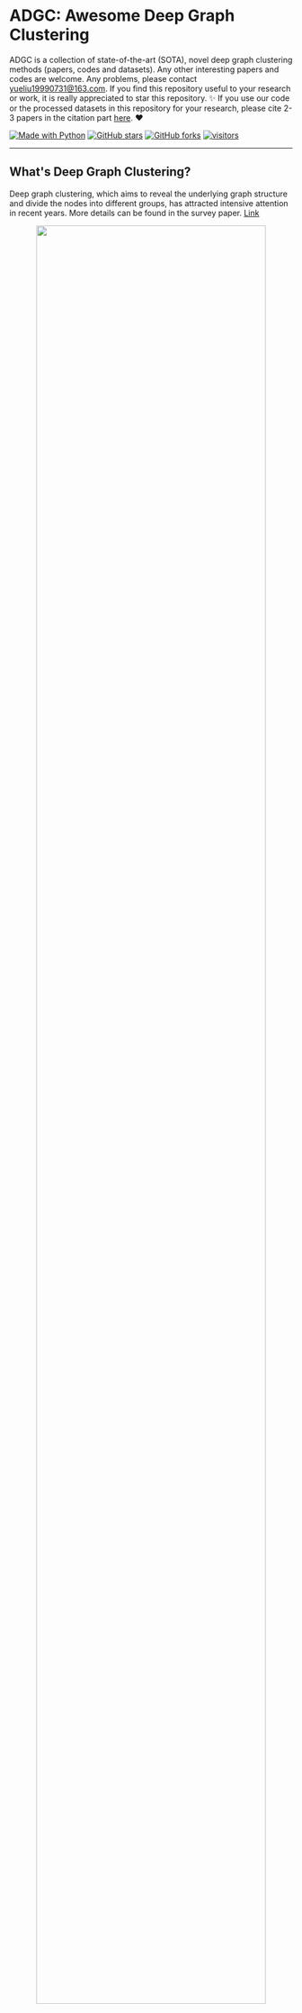 [python-img]: https://img.shields.io/github/languages/top/yueliu1999/Awesome-Deep-Graph-Clustering?color=lightgrey
[stars-img]: https://img.shields.io/github/stars/yueliu1999/Awesome-Deep-Graph-Clustering?color=yellow
[stars-url]: https://github.com/yueliu1999/Awesome-Deep-Graph-Clustering/stargazers
[fork-img]: https://img.shields.io/github/forks/yueliu1999/Awesome-Deep-Graph-Clustering?color=lightblue&label=fork
[fork-url]: https://github.com/yueliu1999/Awesome-Deep-Graph-Clustering/network/members
[visitors-img]: https://visitor-badge.glitch.me/badge?page_id=yueliu1999.Awesome-Deep-Graph-Clustering
[adgc-url]: https://github.com/yueliu1999/Awesome-Deep-Graph-Clustering

# ADGC: Awesome Deep Graph Clustering

ADGC is a collection of state-of-the-art (SOTA), novel deep graph clustering methods (papers, codes and datasets). Any other interesting papers and codes are welcome. Any problems, please contact yueliu19990731@163.com. If you find this repository useful to your research or work, it is really appreciated to star this repository. :sparkles: If you use our code or the processed datasets in this repository for your research, please cite 2-3 papers in the citation part [here](https://github.com/yueliu1999/Awesome-Deep-Graph-Clustering#citation). :heart:

[![Made with Python][python-img]][adgc-url]
[![GitHub stars][stars-img]][stars-url]
[![GitHub forks][fork-img]][fork-url]
[![visitors][visitors-img]][adgc-url]

--------------

## What's Deep Graph Clustering?

Deep graph clustering, which aims to reveal the underlying graph structure and divide the nodes into different groups, has attracted intensive attention in recent years. More details can be found in the survey paper. [Link](https://arxiv.org/abs/2211.12875)

<div  align="center">    
    <img src="./assets/logo_new.png" width=90% />
</div>



## Important Survey Papers

| Year | Title                                                        |    Venue    |                            Paper                             | Code |
| ---- | ------------------------------------------------------------ | :---------: | :----------------------------------------------------------: | :--: |
| 2023 | **An Overview of Advanced Deep Graph Node Clustering** |    TCSS   | [Link](https://ieeexplore.ieee.org/abstract/document/10049408) |  - |
| 2022 | **A Survey of Deep Graph Clustering: Taxonomy, Challenge, and Application** |    arXiv    | [Link](https://arxiv.org/abs/2211.12875) |  [Link](https://github.com/yueliu1999/Awesome-Deep-Graph-Clustering) |
| 2022 | **A Comprehensive Survey on Community Detection with Deep Learning** |    TNNLS    | [Link](https://arxiv.org/pdf/2105.12584.pdf?ref=https://githubhelp.com) |  -   |
| 2020 | **A Comprehensive Survey on Graph Neural Networks**          |    TNNLS    | [Link](https://ieeexplore.ieee.org/abstract/document/9046288) |  -   |
| 2020 | **Deep Learning for Community Detection: Progress, Challenges and Opportunities** |    IJCAI    |           [Link](https://arxiv.org/pdf/2005.08225)           |  -   |
| 2018 | **A survey of clustering with deep learning: From the perspective of network architecture** | IEEE Access | [Link](https://ieeexplore.ieee.org/stamp/stamp.jsp?arnumber=8412085) |  -   |





## Papers

### New-architecture Deep Graph Clustering

| Year | Title                                                        |  Venue  |                            Paper                             |                             Code                             |
| ---- | ------------------------------------------------------------ | :-----: | :----------------------------------------------------------: | :----------------------------------------------------------: |
| 2024 | **Kolmogorov-Arnold Network (KAN) for Graphs** |   -    | - |                              [link](https://github.com/yueliu1999/KAN4Graph)                               |


### Temporal Deep Graph Clustering

| Year | Title                                                        |  Venue  |                            Paper                             |                             Code                             |
| ---- | ------------------------------------------------------------ | :-----: | :----------------------------------------------------------: | :----------------------------------------------------------: |
| 2024 | **Deep Temporal Graph Clustering (TGC)** |   ICLR    | [Link](https://openreview.net/pdf?id=ViNe1fjGME) |                              [link](https://github.com/MGitHubL/TGC)                               |

### Deep Graph Clustering with Unknown Cluster Number


| Year | Title                                                        |  Venue  |                            Paper                             |                             Code                             |
| ---- | ------------------------------------------------------------ | :-----: | :----------------------------------------------------------: | :----------------------------------------------------------: |
| 2024 | **Masked AutoEncoder for Graph Clustering without Pre-defined Cluster Number k (GCMA)** |   arXiv    | [Link](https://arxiv.org/pdf/2401.04741.pdf) |                              -                               |
| 2023 | **Reinforcement Graph Clustering with Unknown Cluster Number (RGC)**              |  ACM MM   |          [Link](https://arxiv.org/pdf/2308.06827)             |         [Link](https://github.com/yueliu1999/RGC)        






### Reconstructive Deep Graph Clustering

| Year | Title                                                        |  Venue  |                            Paper                             |                             Code                             |
| ---- | ------------------------------------------------------------ | :-----: | :----------------------------------------------------------: | :----------------------------------------------------------: |
| 2024 | **Multi-scale graph clustering network (MGCN)**  | IS | [link](https://www.sciencedirect.com/science/article/abs/pii/S002002552400937X) | [link](https://github.com/Zj202309/MGCN) | 
| 2024 | **An End-to-End Deep Graph Clustering via Online Mutual Learning**  | TNNLS | [link](https://ieeexplore.ieee.org/abstract/document/10412657) | - |
| 2024 | **Contrastive Deep Nonnegative Matrix Factorization for Community Detection (CDNMF)**               | ICASSP |            [link](https://arxiv.org/abs/2311.02357) | [link](https://github.com/6lyc/CDNMF) |
| 2023 | **EGRC-Net: Embedding-Induced Graph Refinement Clustering Network (EGRC-Net)** |  TIP  |           [Link](https://ieeexplore.ieee.org/stamp/stamp.jsp?tp=&arnumber=10326461)           |       [Link](https://github.com/ZhihaoPENG-CityU/TIP23---EGRC-Net)       |
| 2023 | **Beyond The Evidence Lower Bound: Dual Variational Graph Auto-Encoders For Node Clustering (BELBO-VGAE)**       |  SDM  |           [Link](https://epubs.siam.org/doi/pdf/10.1137/1.9781611977653.ch12)           | [Link](https://github.com/nairouz/BELBO-VGAE) |
| 2023 | **Graph Clustering with Graph Neural Networks (DMoN)**       |  JMLR  |           [Link](https://arxiv.org/pdf/2006.16904)           | [Link](https://github.com/google-research/google-research/tree/master/graph_embedding/dmon) |
| 2023 | **Graph Clustering Network with Structure Embedding Enhanced (GC-SEE)**               | PR |            [link](https://doi.org/10.1016/j.patcog.2023.109833) | [link](https://github.com/Marigoldwu/GC-SEE) |
| 2023 | **Beyond Homophily: Reconstructing Structure for Graph-agnostic Clustering (DGCN)**          |   ICML    | [Link](https://arxiv.org/abs/2305.02931) | [Link](https://github.com/Panern/DGCN) |
| 2023 | **Toward Convex Manifolds: A Geometric Perspective for Deep Graph Clustering of Single-cell RNA-seq Data (scTCM)**          |   IJCAI    | [Link](https://www.ijcai.org/proceedings/2023/0540.pdf) | [Link](https://github.com/MMAMAR/scTConvexMan) |
| 2023 | **Exploring the Interaction between Local and Global Latent Configurations for Clustering Single-cell RNA-seq: A Unified Perspective (scTPF)**          |   AAAI    | [Link](https://ojs.aaai.org/index.php/AAAI/article/view/26107) | [Link](https://github.com/MMAMAR/scTPF) |
| 2022 | **Escaping Feature Twist: A Variational Graph Auto-Encoder for Node Clustering (FT-VGAE)** |   IJCAI    | [Link](https://www.ijcai.org/proceedings/2022/465) |          [Link](https://github.com/nairouz/FT-VGAE) |
| 2022 | **Deep Attention-guided Graph Clustering with Dual Self-supervision (DAGC)** |  TCSVT  |           [Link](https://ieeexplore.ieee.org/stamp/stamp.jsp?arnumber=9999681)           |       [Link](https://github.com/ZhihaoPENG-CityU/DAGC)       |
| 2022 | **Rethinking Graph Auto-Encoder Models for Attributed Graph Clustering (R-GAE)** |  TKDE  | [Link](https://arxiv.org/pdf/2107.08562)  |           [Link](https://github.com/nairouz/R-GAE)   |
| 2022 | **Graph embedding clustering: Graph attention auto-encoder with cluster-specificity distribution (GEC-CSD)** |   NN    | [Link](https://www.sciencedirect.com/science/article/pii/S0893608021002008) |         -           |
| 2022 | **Exploring temporal community structure via network embedding (VGRGMM)** |  TCYB   | [Link](https://ieeexplore.ieee.org/abstract/document/9768181) |                              -                               |
| 2022 | **Cluster-Aware Heterogeneous Information Network Embedding (VaCA-HINE)** |  WSDM   |  [Link](https://dl.acm.org/doi/abs/10.1145/3488560.3498385)  |                              -                               |
| 2022 | **Efficient Graph Convolution for Joint Node Representation Learning and Clustering (GCC)** |  WSDM   |  [Link](https://dl.acm.org/doi/pdf/10.1145/3488560.3498533)  | [Link](https://github.com/chakib401/graph_convolutional_clustering) |
| 2022 | **ZINB-based Graph Embedding Autoencoder for Single-cell RNA-seq Interpretations (scTAG)** |  AAAI   | [Link](https://www.aaai.org/AAAI22Papers/AAAI-5060.YuZ.pdf)  |          [Link](https://github.com/Philyzh8/scTAG)           |
| 2022 | **Graph community infomax(GCI)**                             |  TKDD   |        [Link](https://dl.acm.org/doi/10.1145/3480244)        |                              -                               |
| 2022 | **Deep graph clustering with multi-level subspace fusion (DGCSF)** |   PR    | [Link](https://www.sciencedirect.com/science/article/pii/S003132032200557X) |                              -                               |
| 2022 | **Graph Clustering via Variational Graph Embedding (GC-VAE)** |   PR    | [Link](https://www.sciencedirect.com/science/article/abs/pii/S0031320321005148) |                              -                               |
| 2022 | **Deep neighbor-aware embedding for node clustering in attributed graphs (DNENC)** |   PR    | [Link](https://www.sciencedirect.com/science/article/abs/pii/S0031320321004118) |                              -                               |
| 2022 | **Collaborative Decision-Reinforced Self-Supervision for Attributed Graph Clustering (CDRS)** |  TNNLS  | [Link](https://ieeexplore.ieee.org/abstract/document/9777842) |       [Link](https://github.com/Jillian555/TNNLS_CDRS)       |
| 2022 | **Embedding Graph Auto-Encoder for Graph Clustering (EGAE)** |  TNNLS  |     [Link](https://ieeexplore.ieee.org/document/9741755)     |          [Link](https://github.com/hyzhang98/EGAE)   |
| 2021 | **Self-Supervised Graph Convolutional Network for Multi-View Clustering (SGCMC)** |   TMM   | [Link](https://ieeexplore.ieee.org/abstract/document/9472979/) |          [Link](https://github.com/xdweixia/SGCMC)  |
| 2021 | **Adaptive Hypergraph Auto-Encoder for Relational Data Clustering (AHGAE)** |  TKDE   | [Link](https://ieeexplore.ieee.org/iel7/69/4358933/09525190.pdf%3Fcasa_token%3DmbL8SLkmu8AAAAAA:mNPoE2n3BwaMZsYdRotHwa8Qs3uyzY53ZPVd0ixXutwqovM4vA7OSmsYWN3qXOAGW3CgH-LugHo&hl=en&sa=T&oi=ucasa&ct=ucasa&ei=_dvpYcTXCcCVy9YPgta4-AM&scisig=AAGBfm2V50SkaPV0K8x2F_mYsC15x028wA) |                              -        |                     
| 2021 | **Attention-driven Graph Clustering Network (AGCN)**         | ACM MM  | [Link](https://dl.acm.org/doi/pdf/10.1145/3474085.3475276?casa_token=P8cfxVYUtDYAAAAA:J3wHvLHJKu18558Us6rUHjgxXztBqOYMeNNuqFesIflTJiOefWkz8k2xnNzxJYfDYUyUP8BkUrazKA) |   [Link](https://github.com/ZhihaoPENG-CityU/MM21---AGCN)    |
| 2021 | **Deep Fusion Clustering Network (DFCN)**                    |  AAAI   | [Link](https://ojs.aaai.org/index.php/AAAI/article/view/17198/17005) |             [Link](https://github.com/WxTu/DFCN)             |
| 2020 | **Collaborative Graph Convolutional Networks: Unsupervised Learning Meets Semi-Supervised Learning (CGCN)** |  AAAI   | [Link](https://ojs.aaai.org/index.php/AAAI/article/download/5843/5699) | [Link](https://github.com/nairouz/R-GAE/tree/master/GMM-VGAE) |
| 2020 | **Deep multi-graph clustering via attentive cross-graph association (DMGC)** |  WSDM   |  [Link](https://dl.acm.org/doi/abs/10.1145/3336191.3371806)  |          [Link](https://github.com/flyingdoog/DMGC)          |
| 2020 | **Going Deep: Graph Convolutional Ladder-Shape Networks (GCLN)** |  AAAI   | [Link](https://ojs.aaai.org/index.php/AAAI/article/view/5673/5529) |                              -                               |
| 2020 | **Multi-view attribute graph convolution networks for clustering (MAGCN)** |  IJCAI  |   [Link](https://www.ijcai.org/Proceedings/2020/0411.pdf)    |           [Link](https://github.com/IMKBLE/MAGCN)            |
| 2020 | **One2Multi Graph Autoencoder for Multi-view Graph Clustering (O2MAC)** |   WWW   |            [Link](http://shichuan.org/doc/83.pdf)            |     [Link](https://github.com/googlebaba/WWW2020-O2MAC)      |
| 2020 | **Structural Deep Clustering Network (SDCN/SDCN_Q)**         |   WWW   |           [Link](https://arxiv.org/pdf/2002.01633)           |           [Link](https://github.com/bdy9527/SDCN)            |
| 2020 | **Dirichlet Graph Variational Autoencoder (DGVAE)**          | NeurIPS | [Link](https://proceedings.neurips.cc/paper/2020/file/38a77aa456fc813af07bb428f2363c8d-Paper.pdf) |          [Link](https://github.com/xiyou3368/DGVAE)          |
| 2019 | **RWR-GAE: Random Walk Regularization for Graph Auto Encoders (RWR-GAE)** |  arXiv  |           [Link](https://arxiv.org/pdf/1908.04003)           |      [Link](https://github.com/MysteryVaibhav/RWR-GAE)       |
| 2019 | **Symmetric Graph Convolutional Autoencoder for Unsupervised Graph Representation Learning (GALA)** |  ICCV   | [Link](https://openaccess.thecvf.com/content_ICCV_2019/papers/Park_Symmetric_Graph_Convolutional_Autoencoder_for_Unsupervised_Graph_Representation_Learning_ICCV_2019_paper.pdf) |       [Link](https://github.com/sseung0703/GALA_TF2.0)       |
| 2019 | **Attributed Graph Clustering: A Deep Attentional Embedding Approach (DAEGC)** |  IJCAI  |   [Link](https://www.ijcai.org/proceedings/2019/0509.pdf)    |         [Link](https://github.com/Tiger101010/DAEGC)         |
| 2019 | **Network-Specific Variational Auto-Encoder for Embedding in Attribute Networks (NetVAE)** |  IJCAI  |      [Link](https://www.ijcai.org/proceedings/2019/370)      |                              -                               |
| 2017 | **Graph Clustering with Dynamic Embedding (GRACE)**          |  arXiv  |           [Link](https://arxiv.org/pdf/1712.08249)           |  [Link](https://github.com/yangji9181/GRACE?utm_source=catalyzex.com)         |                            
| 2017 | **MGAE: Marginalized Graph Autoencoder for Graph Clustering (MGAE)** |  CIKM   | [Link](https://www.researchgate.net/profile/Shirui-Pan-3/publication/320882195_MGAE_Marginalized_Graph_Autoencoder_for_Graph_Clustering/links/5b76157b45851546c90a3d74/MGAE-Marginalized-Graph-Autoencoder-for-Graph-Clustering.pdf) |          [Link](https://github.com/GRAND-Lab/MGAE)           |
| 2017 | **Learning Community Embedding with Community Detection and Node Embedding on Graphs (ComE)** |  CIKM   | [Link](https://dl.acm.org/doi/pdf/10.1145/3132847.3132925?casa_token=R5eF-os9QxQAAAAA:GFW1TYwX8Yfs7ytT7tiVsAbNDJZhy0ZAVxzx3vYNBlKuwUKthV6OUuF0SdaKSX1DUMXVtr61SlJg0Q) |             [Link](https://github.com/vwz/ComE)              |
| 2016 | **Deep Neural Networks for Learning Graph Representations (DNGR)** |  AAAI   | [Link](https://ojs.aaai.org/index.php/AAAI/article/download/10179/10038) |          [Link](https://github.com/ShelsonCao/DNGR)          |
| 2015 | **Heterogeneous Network Embedding via Deep Architectures (HNE)** | SIGKDD  | [Link](https://dl.acm.org/doi/pdf/10.1145/2783258.2783296?casa_token=HCfko1SoHs0AAAAA:e5B7ZeoGp2DcuT5kj8KwnghRnMyQhoGhWhDEQoSCI6CkuhtIGshlvZzjLQT2c0LHO8R2jo_4KkVOuQ) |                              -                               |
| 2014 | **Learning Deep Representations for Graph Clustering (GraphEncoder)** |  AAAI   | [Link](https://ojs.aaai.org/index.php/AAAI/article/view/8916/8775) | [Link](https://github.com/quinngroup/deep-representations-clustering) |







### Adversarial Deep Graph Clustering

| Year | Title                                                        | Venue  |                           Paper                            |                      Code                      |
| ---- | ------------------------------------------------------------ | :----: | :--------------------------------------------------------: | :--------------------------------------------: |
| 2023 | **Wasserstein Adversarially Regularized Graph Autoencoder (WARGA)**  | Neurocomputing  |          [Link](https://arxiv.org/pdf/2111.04981)          | [Link](https://github.com/LeonResearch/WARGA)  |
| 2022 | **Unsupervised network embedding beyond homophily (SELENE)** | TMLR  |          [Link](https://orbilu.uni.lu/bitstream/10993/53475/1/TMLR22b.pdf)          |   [Link](https://github.com/zhiqiangzhongddu/SELENE)    |
| 2020 | **JANE: Jointly adversarial network embedding (JANE)**              | IJCAI  |  [Link](https://www.ijcai.org/Proceedings/2020/0192.pdf)   |                       -                        |
| 2019 | **Adversarial Graph Embedding for Ensemble Clustering (AGAE)** | IJCAI  |     [Link](https://par.nsf.gov/servlets/purl/10113653)     |                       -                        |
| 2019 | **CommunityGAN: Community Detection with Generative Adversarial Nets (CommunityGAN)** |  WWW   | [Link](https://dl.acm.org/doi/abs/10.1145/3308558.3313564) | [Link](https://github.com/SamJia/CommunityGAN) |
| 2019 | **ProGAN: Network embedding via proximity generative adversarial network (ProGAN)** | SIGKDD | [Link](https://dl.acm.org/doi/pdf/10.1145/3292500.3330866) |                       -                        |
| 2019 | **Learning Graph Embedding with Adversarial Training Methods (ARGA/ARVGA)** |  TCYB  |          [Link](https://arxiv.org/pdf/1901.01250)          |   [Link](https://github.com/GRAND-Lab/ARGA)    |
| 2019 | **Adversarially Regularized Graph Autoencoder for Graph Embedding (ARGA/ARVGA)** | IJCAI  |          [Link](https://arxiv.org/pdf/1802.04407)          |   [Link](https://github.com/GRAND-Lab/ARGA)    |




### Contrastive Deep Graph Clustering

| Year | Title                                                        |  Venue  |                            Paper                             |                             Code                             |
| ---- | ------------------------------------------------------------ | :-----: | :----------------------------------------------------------: | :----------------------------------------------------------: |
| 2024 | **GLAC-GCN: Global and Local Topology-Aware Contrastive Graph Clustering Network (GLAC-GCN)**               | TAI |            [link]([https://ieeexplore.ieee.org/abstract/document/10557452)) | [link](https://github.com/xuyuankun631/GLAC-GCN) |
| 2024 | **Contrastive Multiview Attribute Graph Clustering With Adaptive Encoders**               | TNNLS |            [link]([https://arxiv.org/abs/2311.02357](https://ieeexplore.ieee.org/abstract/document/10509800)) | - |
| 2024 | **Contrastive Deep Nonnegative Matrix Factorization for Community Detection (CDNMF)**               | ICASSP |            [link](https://arxiv.org/abs/2311.02357) | [link](https://github.com/6lyc/CDNMF) |
| 2023 | **A Contrastive Variational Graph Auto-Encoder for Node Clustering (CVGAE)**  | PR |          [Link](https://www.sciencedirect.com/science/article/abs/pii/S0031320323009068)          | [Link](https://github.com/nairouz/CVGAE_PR) |  
| 2023 | **Dual Contrastive Learning Network for Graph Clustering**  | TNNLS |          [Link](https://ieeexplore.ieee.org/abstract/document/10097557)          | [Link](https://github.com/XinPeng97/TNNLS_DCLN) |  
| 2023 | **Contrastive Learning with Cluster-Preserving Augmentation for Attributed Graph Clustering**  | ECML-PKDD |          [Link](https://link.springer.com/chapter/10.1007/978-3-031-43412-9_38)          | - |  
| 2023 | **Graph Contrastive Representation Learning with Input-Aware and Cluster-Aware Regularization**  | ECML-PKDD |          [Link](https://link.springer.com/chapter/10.1007/978-3-031-43415-0_39)          | - |
| 2023 | **Reinforcement Graph Clustering with Unknown Cluster Number (RGC)**              |  ACM MM   |          [Link](https://arxiv.org/pdf/2308.06827)             |         [Link](https://github.com/yueliu1999/RGC)        
| 2023 | **Self-Contrastive Graph Diffusion Network**              |  ACM MM   |          [Link](https://arxiv.org/pdf/2307.14613.pdf)             |         [Link](https://github.com/kunzhan/SCDGN)        
| 2023 | **CONVERT: Contrastive Graph Clustering with Reliable Augmentation (CONVERT)**              |  ACM MM   |          [Link](https://arxiv.org/pdf/2308.08963.pdf)             |         [Link](https://github.com/xihongyang1999/CONVERT)                       |
| 2023 | **Attribute Graph Clustering via Learnable Augmentation (AGCLA)**              |  arXiv   |          [Link](https://arxiv.org/pdf/2212.03559.pdf)             |         -                       |
| 2023 | **CARL-G: Clustering-Accelerated Representation Learning on Graphs (CARL-G)**              |  SIGKDD   |          [Link](https://arxiv.org/pdf/2306.06936.pdf)             |         -                       |
| 2023 | **Dink-Net: Neural Clustering on Large Graphs (Dink-Net)**              |  ICML   |          [Link](https://arxiv.org/pdf/2305.18405.pdf)             |         [Link](https://github.com/yueliu1999/Dink-Net)                       |
| 2023 | **CONGREGATE: Contrastive Graph Clustering in Curvature Spaces (CONGREGATE)**|  IJCAI   |    [Link](https://arxiv.org/pdf/2305.03555.pdf)    |   [Link](https://github.com/CurvCluster/Congregate)                 |
| 2023 | **Multi-level Graph Contrastive Prototypical Clustering**|  IJCAI   |    [Link](https://www.ijcai.org/proceedings/2023/0513.pdf)    |  - |  
| 2023 | **Simple Contrastive Graph Clustering (SCGC)**               |  TNNLS  |           [Link](https://arxiv.org/abs/2205.07865)           |                              [Link](https://github.com/yueliu1999/SCGC)                               |
| 2023 | **Hard Sample Aware Network for Contrastive Deep Graph Clustering (HSAN)** |  AAAI   |           [Link](https://arxiv.org/abs/2212.08665)           |          [Link](https://github.com/yueliu1999/HSAN)          |
| 2023 | **Cluster-guided Contrastive Graph Clustering Network (CCGC)** |  AAAI   |           [Link](https://arxiv.org/abs/2301.01098)           |        [Link](https://github.com/xihongyang1999/CCGC)        |
| 2022 | **NCAGC: A Neighborhood Contrast Framework for Attributed Graph Clustering (NCAGC)** |  arXiv  |           [Link](https://arxiv.org/abs/2206.07897)           | [Link](https://github.com/wangtong627/Dual-Contrastive-Attributed-Graph-Clustering-Network) |
| 2022 | **SCGC : Self-Supervised Contrastive Graph Clustering (SCGC)** |  arXiv  |           [Link](https://arxiv.org/pdf/2204.12656)           |           [Link](https://github.com/gayanku/SCGC)            |
| 2022 | **Improved Dual Correlation Reduction Network (IDCRN)**      |  arXiv  |           [Link](https://arxiv.org/abs/2202.12533)           |                              -                               |
| 2022 | **Towards Self-supervised Learning on Graphs with Heterophily (HGRL)**   | CIKM |      [Link](https://scholar.archive.org/work/chm4lsfonvbfree7n36vqlcl4a/access/wayback/https://dl.acm.org/doi/pdf/10.1145/3511808.3557478)      |           [Link](https://github.com/yifanQi98/HGRL)            |
| 2022 | **S3GC: Scalable Self-Supervised Graph Clustering (S3GC)**   | NeurIPS |      [Link](https://openreview.net/forum?id=ldl2V3vLZ5)      |           [Link](https://github.com/devvrit/S3GC)            |
| 2022 | **Self-consistent Contrastive Attributed Graph Clustering with Pseudo-label Prompt (SCAGC)** |   TMM   |           [Link](https://arxiv.org/abs/2110.08264)           |          [Link](https://github.com/xdweixia/SCAGC)           |
| 2022 | **CGC: Contrastive Graph Clustering for Community Detection and Tracking (CGC)** |   WWW   |           [Link](https://arxiv.org/abs/2204.08504)           |                              -                               |
| 2022 | **Towards Unsupervised Deep Graph Structure Learning (SUBLIME)** |   WWW   |         [Link](https://arxiv.org/pdf/2201.06367.pdf)         |         [Link](https://github.com/GRAND-Lab/SUBLIME)         |
| 2022 | **Attributed Graph Clustering with Dual Redundancy Reduction (AGC-DRR)** |  IJCAI  |   [Link](https://www.ijcai.org/proceedings/2022/0418.pdf)    | [Link](https://github.com/gongleii/AGC-DRR)                                                         |
| 2022 | **Deep Graph Clustering via Dual Correlation Reduction (DCRN)** |  AAAI   | [Link](https://www.aaai.org/AAAI22Papers/AAAI-5928.LiuY.pdf) |          [Link](https://github.com/yueliu1999/DCRN)          |
| 2022 | **RepBin: Constraint-Based Graph Representation Learning for Metagenomic Binning (RepBin)** |  AAAI   | [Link](https://arxiv.org/pdf/2112.11696.pdf) |        [Link](https://github.com/xuehansheng/RepBin)         |
| 2022 | **Augmentation-Free Self-Supervised Learning on Graphs (AFGRL)** |  AAAI   |           [Link](https://arxiv.org/pdf/2112.02472)           |          [Link](https://github.com/Namkyeong/AFGRL)          |
| 2022 | **SAIL: Self-Augmented Graph Contrastive Learning (SAIL)**   |  AAAI   |           [Link](https://arxiv.org/abs/2009.00934)           |                              -                               |
| 2021 | **Graph Debiased Contrastive Learning with Joint Representation Clustering (GDCL)** |  IJCAI  |   [Link](https://www.ijcai.org/proceedings/2021/0473.pdf)    |           [Link](https://github.com/hzhao98/GDCL)            |
| 2021 | **Multi-view Contrastive Graph Clustering (MCGC)**           | NeurIPS | [Link](https://papers.nips.cc/paper/2021/file/10c66082c124f8afe3df4886f5e516e0-Paper.pdf) |            [Link](https://github.com/panern/mcgc)            |
| 2021 | **Self-supervised Heterogeneous Graph Neural Network with Co-contrastive Learning (HeCo)** | SIGKDD  |    [Link](https://dl.acm.org/doi/10.1145/3447548.3467415)    |         [Link](https://github.com/liun-online/HeCo)          |
| 2020 | **Adaptive Graph Encoder for Attributed Graph Embedding (AGE)** | SIGKDD  |           [Link](https://arxiv.org/pdf/2007.01594)           |            [Link](https://github.com/thunlp/AGE)             |
| 2020 | **CommDGI: Community Detection Oriented Deep Graph Infomax (CommDGI)** |  CIKM   |  [Link](https://dl.acm.org/doi/abs/10.1145/3340531.3412042)  |          [Link](https://github.com/FDUDSDE/CommDGI)          |
| 2020 | **Contrastive Multi-View Representation Learning on Graphs (MVGRL)** |  ICML   | [Link](http://proceedings.mlr.press/v119/hassani20a/hassani20a.pdf) |        [Link](https://github.com/kavehhassani/mvgrl)         |


### Application

| Year | Title                                                        |    Venue    |                            Paper                             | Code |
| ---- | ------------------------------------------------------------ | :---------: | :----------------------------------------------------------: | :--: |
| 2024 | **End-to-end Learnable Clustering for Intent Learning in Recommendation**  | arXiv |          [Link](https://arxiv.org/pdf/2401.05975.pdf)          | [Link](https://github.com/yueliu1999/ELCRec) | 
| 2023 | **GuardFL: Safeguarding Federated Learning Against Backdoor Attacks through Attributed Client Graph Clustering** | arXiv |          [Link](https://arxiv.org/pdf/2306.04984.pdf)          |          -          |


### Others


| Year | Title                                                        | Venue  |                           Paper                            |                      Code                      |
| ---- | ------------------------------------------------------------ | :----: | :--------------------------------------------------------: | :--------------------------------------------: |
| 2023 | **Robust Graph Clustering via Meta Learning for Noisy Graphs (MetaGC)**  | CIKM  |          [Link](https://arxiv.org/abs/2311.00322)          | [Link](https://github.com/HyeonsooJo/MetaGC)  |



## Other Related Papers

### Deep Clustering

| Year | Title                                                        | **Venue** |                            Paper                             |                             Code                             |
| :--: | :----------------------------------------------------------- | :-------: | :----------------------------------------------------------: | :----------------------------------------------------------: |
| 2024 | **Every Node is Different: Dynamically Fusing Self-Supervised Tasks for Attributed Graph Clustering** | AAAI | [Link](https://arxiv.org/pdf/2401.06595v1) | [Link](https://github.com/q086/DyFSS) | 
| 2024 | **DGCLUSTER: A Neural Framework for Attributed Graph Clustering via Modularity Maximization (DGCluster)** | AAAI | [Link](https://ojs.aaai.org/index.php/AAAI/article/view/28983) | - |
| 2023 | **Mutual Boost Network for attributed graph clustering (MBN)**|  KBS  | [Link](https://www.sciencedirect.com/science/article/pii/S0957417423009818) | - |
| 2023 | **Redundancy-Free Self-Supervised Relational Learning for Graph Clustering**|  TNNLS  | [Link](https://arxiv.org/pdf/2309.04694.pdf) | [Link](https://github.com/yisiyu95/R2FGC) |
| 2023 | **Spectral Clustering of Attributed Multi-relational Graphs**|  SIGKDD  | [Link](https://dl.acm.org/doi/pdf/10.1145/3447548.3467381) | - |
| 2023 | **Local Graph Clustering with Noisy Labels**|  Arxiv  | [Link](https://arxiv.org/pdf/2310.08031.pdf) | - |
| 2023 | **A Re-evaluation of Deep Learning Methods for Attributed Graph Clustering**|  CIKM  | [Link](https://dl.acm.org/doi/pdf/10.1145/3583780.3614768) | [Link](https://github.com/2100271064/A-Re-evaluation-of-Deep-Learning-Methods-for-Attributed-Graph-Clustering) |
| 2023 | **Robust Graph Clustering via Meta Weighting for Noisy Graphs**|  CIKM  | [Link](https://arxiv.org/pdf/2311.00322.pdf) | [Link](https://github.com/HyeonsooJo/MetaGC) |
| 2023 | **Homophily-enhanced Structure Learning for Graph Clustering**|  CIKM  | [Link](https://arxiv.org/pdf/2308.05309.pdf) | [Link](https://github.com/galogm/HoLe) |
| 2023 | **A Re-evaluation of Deep Learning Methodsfor Attributed Graph Clustering**  |   CIKM    | [Link](https://dl.acm.org/doi/pdf/10.1145/3583780.3614768) | [Link](https://github.com/2100271064/A-Re-evaluation-of-Deep-Learning-Methods-for-Attributed-Graph-Clustering) |
| 2023 | **Beyond The Evidence Lower Bound: Dual Variational Graph Auto-Encoders For Node Clustering**  |   SDM    | [Link](https://epubs.siam.org/doi/epdf/10.1137/1.9781611977653.ch12) | [Link](https://github.com/nairouz/BELBO-VGAE) |
| 2023 | **GC-Flow: A Graph-Based Flow Network for Effective Clustering**          |   ICLM    | [Link](https://arxiv.org/pdf/2305.17284.pdf) | [Link](https://github.com/xztcwang/GCFlow) |
| 2023 | **Scalable Attributed-Graph Subspace Clustering (SAGSC)**          |   AAAI    | [Link](https://chakib401.github.io/files/SAGSC.pdf) | [Link](https://github.com/chakib401/sagsc) |
| 2022 | **Adaptive Attribute and Structure Subspace Clustering Network (AASSC-Net)**          |   TIP    | [Link](https://ieeexplore.ieee.org/iel7/83/9626658/09769915.pdf) | [Link](https://github.com/ZhihaoPENG-CityU/TIP22---AASSC-Net) |
| 2022 | **Twin Contrastive Learning for Online Clustering**          |   IJCV    | [Link](http://pengxi.me/wp-content/uploads/2022/07/Twin-Contrastive-Learning-for-Online-Clustering.pdf) | [Link](https://github.com/Yunfan-Li/Twin-Contrastive-Learning) |
| 2022 | **Non-Graph Data Clustering via O(n) Bipartite Graph Convolution**          |   TPAMI    | [Link](https://ieeexplore.ieee.org/abstract/document/9996549) | [Link](https://github.com/hyzhang98/AnchorGAE-torch) |
| 2022 | **Ada-nets: Face clustering via adaptive neighbor discovery in the structure space** |   ICLR    |           [Link](https://arxiv.org/pdf/2202.03800)           |         [Link](https://github.com/damo-cv/Ada-NETS)          |
| 2021 | **Adaptive Graph Auto-Encoder for General Data Clustering**  |   TPAMI   | [Link](https://ieeexplore.ieee.org/stamp/stamp.jsp?tp=&arnumber=9606581) |         [Link](https://github.com/hyzhang98/AdaGAE)          |
| 2021 | **Contrastive Clustering**                                   |   AAAI    |         [Link](https://arxiv.org/pdf/2009.09687.pdf)         | [Link](https://github.com/Yunfan-Li/Contrastive-Clustering)  |
| 2017 | **Towards k-means-friendly spaces: Simultaneous deep learning and clustering (DCN)** |   ICML    | [Link](http://proceedings.mlr.press/v70/yang17b/yang17b.pdf) |           [Link](https://github.com/boyangumn/DCN)           |
| 2017 | **Improved Deep Embedded Clustering with Local Structure Preservation (IDEC)** |   IJCAI   | [Link](https://www.researchgate.net/profile/Xifeng-Guo/publication/317095655_Improved_Deep_Embedded_Clustering_with_Local_Structure_Preservation/links/59263224458515e3d4537edc/Improved-Deep-Embedded-Clustering-with-Local-Structure-Preservation.pdf) |          [Link](https://github.com/XifengGuo/IDEC)           |
| 2016 | **Unsupervised Deep Embedding for Clustering Analysis (DEC)** |   ICML    |     [Link](http://proceedings.mlr.press/v48/xieb16.pdf)      |           [Link](https://github.com/piiswrong/dec)           |



### Deep Hierarchical Clustering

| Year | Title                                                        | **Venue** |                            Paper                             |                             Code                             |
| :--: | :----------------------------------------------------------- | :-------: | :----------------------------------------------------------: | :----------------------------------------------------------: |
| 2023 | **Contrastive Hierarchical Clustering (CHC)**|  ECML PKDD  | [Link](https://arxiv.org/abs/2303.03389) | [Link](https://github.com/MichalZnalezniak/Contrastive-Hierarchical-Clustering) |



### Other Related Methods

| Year | Title                                                        | **Venue** |                            Paper                             |                             Code                             |
| :--: | :----------------------------------------------------------- | :-------: | :----------------------------------------------------------: | :----------------------------------------------------------: |
| 2023 | **GPUSCAN++: Efficient Structural Graph Clustering on GPUs** | arXiv | [Link](https://arxiv.org/pdf/2311.12281.pdf) | - |
| 2022 | **Deep linear graph attention model for attributed graph clustering** | Knowl Based Syst | [Link](https://doi.org/10.1016/j.knosys.2022.108665) | - |
| 2022 | **Scalable Deep Graph Clustering with Random-walk based Self-supervised Learning** | WWW | [Link](https://arxiv.org/pdf/2112.15530) | - |
| 2022 | **X-GOAL: Multiplex Heterogeneous Graph Prototypical Contrastive Learning (X-GOAL)** | arXiv | [Link](https://arxiv.org/pdf/2109.03560) | - |
| 2022 | **Deep Graph Clustering with Multi-Level Subspace Fusion** |   PR    |      [Link](https://doi.org/10.1016/j.patcog.2022.109077)      |-|
| 2022 | **GRACE: A General Graph Convolution Framework for Attributed Graph Clustering** |   TKDD    |      [Link](https://dl.acm.org/doi/pdf/10.1145/3544977)      |                               [Link](https://github.com/BarakeelFanseu/GRACE)                               |                               |
| 2022 | **Fine-grained Attributed Graph Clustering**                 |    SDM    | [Link](https://epubs.siam.org/doi/epdf/10.1137/1.9781611977172.42) |            [Link](https://github.com/sckangz/FGC)            |
| 2022 | **Multi-view graph embedding clustering network: Joint self-supervision and block diagonal representation** |    NN     | [Link](https://www.sciencedirect.com/science/article/pii/S089360802100397X?via%3Dihub) |       [Link](https://github.com/xdweixia/NN-2022-MVGC)       |
| 2022 | **SAGES: Scalable Attributed Graph Embedding with Sampling for Unsupervised Learning** |   TKDE    | [Link](https://ieeexplore.ieee.org/abstract/document/9705119) |                              -                               |
| 2022 | **Automated Self-Supervised Learning For Graphs**            |   ICLR    |     [Link](https://openreview.net/forum?id=rFbR4Fv-D6-)      |       [Link](https://github.com/ChandlerBang/AutoSSL)        |
| 2022 | **Stationary diffusion state neural estimation for multi-view clustering** |   AAAI    |           [Link](https://arxiv.org/abs/2112.01334)           |           [Link](https://github.com/kunzhan/SDSNE)           |
| 2021 | **Simple Spectral Graph Convolution**                        |   ICLR    |      [Link](https://openreview.net/pdf?id=CYO5T-YjWZV)       |         [Link](https://github.com/allenhaozhu/SSGC)          |
| 2021 | **Spectral embedding network for attributed graph clustering (SENet)** |    NN     | [Link](https://www.sciencedirect.com/science/article/abs/pii/S0893608021002227) |                              -                               |
| 2021 | **Smoothness Sensor: Adaptive Smoothness Transition Graph Convolutions for Attributed Graph Clustering** |   TCYB    | [Link](https://ieeexplore.ieee.org/stamp/stamp.jsp?tp=&arnumber=9514513) |           [Link](https://github.com/aI-area/NASGC)           |
| 2021 | **Multi-view Attributed Graph Clustering**                   |   TKDE    | [Link](https://www.researchgate.net/profile/Zhao-Kang-6/publication/353747180_Multi-view_Attributed_Graph_Clustering/links/612059cd0c2bfa282a5cd55e/Multi-view-Attributed-Graph-Clustering.pdf) |           [Link](https://github.com/sckangz/MAGC)            |
| 2021 | **High-order Deep Multiplex Infomax**                        |    WWW    |           [Link](https://arxiv.org/abs/2102.07810)           |          [Link](https://github.com/baoyujing/HDMI)           |
| 2021 | **Graph InfoClust: Maximizing Coarse-Grain Mutual Information in Graphs** |   PAKDD   | [Link](https://link.springer.com/chapter/10.1007%2F978-3-030-75762-5_43) |    [Link](https://github.com/cmavro/Graph-InfoClust-GIC)     |
| 2021 | **Graph Filter-based Multi-view Attributed Graph Clustering** |   IJCAI   |   [Link](https://www.ijcai.org/proceedings/2021/0375.pdf)    |           [Link](https://github.com/sckangz/MvAGC)           |
| 2021 | **Graph-MVP: Multi-View Prototypical Contrastive Learning for Multiplex Graphs** |   arXiv   |           [Link](https://arxiv.org/abs/2109.03560)           |         [Link](https://github.com/chao1224/GraphMVP)         |
| 2021 | **Contrastive Laplacian Eigenmaps**                          |  NeurIPS  | [Link](https://proceedings.neurips.cc/paper/2021/file/2d1b2a5ff364606ff041650887723470-Paper.pdf) |         [Link](https://github.com/allenhaozhu/COLES)         |
| 2020 | **Cluster-Aware Graph Neural Networks for Unsupervised Graph Representation Learning** |   arXiv   |           [Link](https://arxiv.org/abs/2009.01674)           | - |
| 2020 | **Distribution-induced Bidirectional GAN for Graph Representation Learning** |   CVPR    |           [Link](https://arxiv.org/pdf/1912.01899)           |           [Link](https://github.com/SsGood/DBGAN)            |
| 2020 | **Adaptive Graph Converlutional Network with Attention Graph Clustering for Co saliency Detection** |   CVPR    | [Link](http://openaccess.thecvf.com/content_CVPR_2020/papers/Zhang_Adaptive_Graph_Convolutional_Network_With_Attention_Graph_Clustering_for_Co-Saliency_CVPR_2020_paper.pdf) |      [Link](https://github.com/ltp1995/GCAGC-CVPR2020)       |
| 2020 | **Spectral Clustering with Graph Neural Networks for Graph Pooling (MinCutPool)** |   ICML    | [Link](http://proceedings.mlr.press/v119/bianchi20a/bianchi20a.pdf) | [Link](https://github.com/FilippoMB/Spectral-Clustering-with-Graph-Neural-Networks-for-Graph-Pooling) |
| 2020 | **MAGNN: Metapath Aggregated Graph Neural Network for Heterogeneous Graph Embedding** |    WWW    |           [Link](https://arxiv.org/abs/2002.01680)           |          [Link](https://github.com/cynricfu/MAGNN)           |
| 2020 | **Unsupervised Attributed Multiplex Network Embedding**      |   AAAI    |           [Link](https://arxiv.org/abs/1911.06750)           |           [Link](https://github.com/pcy1302/DMGI)            |
| 2020 | **Cross-Graph: Robust and Unsupervised Embedding for Attributed Graphs with Corrupted Structure** |   ICDM    |     [Link](https://ieeexplore.ieee.org/document/9338269)     |      [Link](https://github.com/FakeTibbers/Cross-Graph)      |
| 2020 | **Multi-class imbalanced graph convolutional network learning** | IJCAI | [Link](https://www.ijcai.org/proceedings/2020/0398.pdf) | - |
| 2020 | **CAGNN: Cluster-Aware Graph Neural Networks for Unsupervised Graph Representation Learning** |   arXiv   |   [Link](http://arxiv.org/abs/2009.01674)    |           -            |
| 2020 | **Attributed Graph Clustering via Deep Adaptive Graph Maximization** |   ICCKE   | [Link](https://ieeexplore-ieee-org-s.nudtproxy.yitlink.com/stamp/stamp.jsp?tp=&arnumber=9303694) |                              -                               |
| 2019 | **Heterogeneous Graph Attention Network (HAN)**           |    WWW    |         [Link](https://arxiv.org/pdf/1903.07293.pdf)         |            [Link](https://github.com/Jhy1993/HAN)            |
| 2019 | **Multi-view Consensus Graph Clustering**                    |    TIP    | [Link](https://ieeexplore.ieee.org/abstract/document/8501973) |           [Link](https://github.com/kunzhan/MCGC)            |
| 2019 | **Attributed Graph Clustering via Adaptive Graph Convolution (AGC)** |   IJCAI   |   [Link](https://www.ijcai.org/Proceedings/2019/0601.pdf)    |      [Link](https://github.com/karenlatong/AGC-master)       |
| 2016 | **node2vec: Scalable Feature Learning for Networks (node2vec)** | SIGKDD | [Link](https://dl.acm.org/doi/abs/10.1145/2939672.2939754?casa_token=jt4dhGo-tKEAAAAA:lhscLc-u0XZFYYyi48kXK3_vtYR-PffsbbMRZdtpbaprcB1FGyjWH1RvstHACYALyZ9OtUf2nv_FjQ) | [Link](http://snap.stanford.edu/node2vec/) |
| 2016 | **Variational Graph Auto-Encoders (GAE)** | NeurIPS Workshop | [Link](https://ieeexplore.ieee.org/abstract/document/9046288) | [Link](https://github.com/tkipf/gae) |
| 2015 | **LINE: Large-scale Information Network Embedding (LINE)** | WWW | [Link](https://dl.acm.org/doi/pdf/10.1145/2736277.2741093?casa_token=ahQ9yUhknkAAAAAA:lP6rusbODmZ1ZpGxF-cIiiopMiAA8Q4I02cBBbfE5dc8-NQpiPOdV0cv4-43lA9CkTXU4mPei39UDg) | [Link](https://github.com/tangjianpku/LINE) |
| 2014 | **DeepWalk: Online Learning of Social Representations (DeepWalk)** | SIGKDD | [Link](https://dl.acm.org/doi/pdf/10.1145/2623330.2623732?casa_token=x6Gui_HExYoAAAAA:mzfm0BH0rSX7qcQV2WJ6uTSsg7zjnPalmOQ8sQuoJrwXfh9fcDgVPgXb-APCLGk1qWsPpIkBhI61pw) | [Link](https://github.com/phanein/deepwalk) |




## Benchmark Datasets

We divide the datasets into two categories, i.e. graph datasets and non-graph datasets. Graph datasets are some graphs in real-world, such as citation networks, social networks and so on. Non-graph datasets are NOT graph type. However, if necessary, we could construct "adjacency matrices"  by K-Nearest Neighbors (KNN) algorithm.



#### Quick Start

- Step1: Download all datasets from \[[Google Drive](https://drive.google.com/drive/folders/1thSxtAexbvOyjx-bJre8D4OyFKsBe1bK?usp=sharing) | [Nutstore](https://www.jianguoyun.com/p/DfzK1pwQwdaSChjI2aME)]. Optionally, download some of them from URLs in the tables (Google Drive)
- Step2: Unzip them to **./dataset/**
- Step3: Change the type and the name of the dataset in **main.py**
- Step4: Run the **main.py**



#### Code

- **utils.py**
  1. **load_graph_data**: load graph datasets 
  2. **load_data**: load non-graph datasets
  3. **normalize_adj**: normalize the adjacency matrix
  4. **diffusion_adj**: calculate the graph diffusion
  5. **construct_graph**: construct the knn graph for non-graph datasets
  6. **numpy_to_torch**: convert numpy to torch
  7. **torch_to_numpy**: convert torch to numpy
- **clustering.py**
  1. **setup_seed**:  fix the random seed
  2. **evaluation**: evaluate the performance of clustering
  3. **k_means**: K-means algorithm
- **visualization.py**
  1. **t_sne**: t-SNE algorithm
  2. **similarity_plot**: visualize cosine similarity matrix of the embedding or feature



#### Datasets Details

About the introduction of each dataset, please check [here](./dataset/README.md)

1. Graph Datasets

   | Dataset  | # Samples | # Dimension | # Edges | # Classes |                             URL                              |
   | :------: | :-------: | :---------: | :-----: | :-------: | :----------------------------------------------------------: |
   |   CORA   |   2708    |    1433     |  5278   |     7     | [cora.zip](https://drive.google.com/file/d/1_LesghFTQ02vKOBUfDP8fmDF1JP3MPrJ/view?usp=sharing) |
   | CITESEER |   3327    |    3703     |  4552   |     6     | [citeseer.zip](https://drive.google.com/file/d/1dEsxq5z5dc35tS3E46pg6pc2LUMlF6jF/view?usp=sharing) |
   |   CITE   |   3327    |    3703     |  4552   |     6     | [cite.zip](https://drive.google.com/file/d/1dEsxq5z5dc35tS3E46pg6pc2LUMlF6jF/view?usp=sharing) |
   |  PUBMED  |   19717   |     500     |  44324  |     3     | [pubmed.zip](https://drive.google.com/file/d/1tdr20dvvjZ9tBHXj8xl6wjO9mQzD0rzA/view?usp=sharing) |
   |   DBLP   |   4057    |     334     |  3528   |     4     | [dblp.zip](https://drive.google.com/file/d/1XWWMIDyvCQ4VJFnAmXS848ksN9MFm5ys/view?usp=sharing) |
   |   ACM    |   3025    |    1870     |  13128  |     3     | [acm.zip](https://drive.google.com/file/d/19j7zmQ-AMgzTX7yZoKzUK5wVxQwO5alx/view?usp=sharing) |
   |   AMAP   |   7650    |     745     | 119081  |     8     | [amap.zip](https://drive.google.com/file/d/1qqLWPnBOPkFktHfGMrY9nu8hioyVZV31/view?usp=sharing) |
   |   AMAC   |   13752   |     767     | 245861  |    10     | [amac.zip](https://drive.google.com/file/d/1DJhSOYWXzlRDSTvaC27bSmacTbGq6Ink/view?usp=sharing) |
   | CORAFULL |   19793   |    8710     |  63421  |    70     | [corafull.zip](https://drive.google.com/file/d/1XLqs084J3xgWW9jtbBXJOmmY84goT1CE/view?usp=sharing) |
   |   WIKI   |   2405    |    4973     |  8261   |    17     | [wiki.zip](https://drive.google.com/file/d/1vxupFQaEvw933yUuWzzgQXxIMQ_46dva/view?usp=sharing) |
   |   COCS   |   18333   |    6805     |  81894  |    15     | [cocs.zip](https://drive.google.com/file/d/186twSfkDNmqh9L618iCeWq4DA7Lnpte0/view?usp=sharing) |
   | CORNELL  |    183    |    1703     |   149   |     5     | [cornell.zip](https://drive.google.com/file/d/1EjpHP26Oh0_qHl13vOfEzc4ZyzkGrR-M/view?usp=sharing) |
   |  TEXAS   |    183    |    1703     |   162   |     5     | [texas.zip](https://drive.google.com/file/d/1kpz6b9-OsEU1RsAyxWWeUgzhdd3-koI2/view?usp=sharing) |
   |   WISC   |    251    |    1703     |   257   |     5     | [wisc.zip](https://drive.google.com/file/d/1I8v1H1IthEiWd4IoV-wXNF6g1Wtg_sVC/view?usp=sharing) |
   |   FILM   |   7600    |     932     |  15009  |     5     | [film.zip](https://drive.google.com/file/d/1s5K9Gb235-gO-IwevJLKAts7jExnnmrC/view?usp=sharing) |
   |   BAT    |    131    |     81      |  1038   |     4     | [bat.zip](https://drive.google.com/file/d/1hRPtdFo9CzcxlFb84NWXg-HmViZnqshu/view?usp=sharing) |
   |   EAT    |    399    |     203     |  5994   |     4     | [eat.zip](https://drive.google.com/file/d/1iE0AFKs1V5-nMk2XhV-TnfmPhvh0L9uo/view?usp=sharing) |
   |   UAT    |   1190    |     239     |  13599  |     4     | [uat.zip](https://drive.google.com/file/d/1RUTHp54dVPB-VGPsEk8tV32DsSU0l-n_/view?usp=sharing) |
   

**Edges**: Here, we just count the number of undirected edges.

2. Non-graph Datasets

   | Dataset | Samples | Dimension |  Type  | Classes |                             URL                              |
   | :-----: | :-----: | :-------: | :----: | :-----: | :----------------------------------------------------------: |
   |  USPS   |  9298   |    256    | Image  |   10    | [usps.zip](https://drive.google.com/file/d/19oBkSeIluW3A5kcV7W0UM1Bt6V9Q62e-/view?usp=sharing) |
   |  HHAR   |  10299  |    561    | Record |    6    | [hhar.zip](https://drive.google.com/file/d/126OFuNhf2u-g9Tr0wukk0T8uM1cuPzy2/view?usp=sharing) |
   |  REUT   |  10000  |   2000    |  Text  |    4    | [reut.zip](https://drive.google.com/file/d/12MpPWyN87bu-AQYTyjdEcofy1mgjgzi9/view?usp=sharing) |



## Citation

```
@article{deep_graph_clustering_survey,
  title={A Survey of Deep Graph Clustering: Taxonomy, Challenge, and Application},
  author={Liu, Yue and Xia, Jun and Zhou, Sihang and Wang, Siwei and Guo, Xifeng and Yang, Xihong and Liang, Ke and Tu, Wenxuan and Li, Z. Stan and Liu, Xinwang},
  journal={arXiv preprint arXiv:2211.12875},
  year={2022}
}

@article{SCGC,
  title={Simple contrastive graph clustering},
  author={Liu, Yue and Yang, Xihong and Zhou, Sihang and Liu, Xinwang and Wang, Siwei and Liang, Ke and Tu, Wenxuan and Li, Liang},
  journal={IEEE Transactions on Neural Networks and Learning Systems},
  year={2023},
  publisher={IEEE}
}

@inproceedings{Dink_Net,
  title={Dink-net: Neural clustering on large graphs},
  author={Liu, Yue and Liang, Ke and Xia, Jun and Zhou, Sihang and Yang, Xihong and Liu, Xinwang and Li, Stan Z},
  booktitle={Proceedings of International Conference on Machine Learning},
  year={2023}
}

@inproceedings{TGC_ML_ICLR,
  title={Deep Temporal Graph Clustering},
  author={Liu, Meng and Liu, Yue and Liang, Ke and Tu, Wenxuan and Wang, Siwei and Zhou, Sihang and Liu, Xinwang},
  booktitle={The 12th International Conference on Learning Representations},
  year={2024}
}

@inproceedings{HSAN,
  title={Hard sample aware network for contrastive deep graph clustering},
  author={Liu, Yue and Yang, Xihong and Zhou, Sihang and Liu, Xinwang and Wang, Zhen and Liang, Ke and Tu, Wenxuan and Li, Liang and Duan, Jingcan and Chen, Cancan},
  booktitle={Proceedings of the AAAI conference on artificial intelligence},
  volume={37},
  number={7},
  pages={8914-8922},
  year={2023}
}

@inproceedings{DCRN,
  title={Deep Graph Clustering via Dual Correlation Reduction},
  author={Liu, Yue and Tu, Wenxuan and Zhou, Sihang and Liu, Xinwang and Song, Linxuan and Yang, Xihong and Zhu, En},
  booktitle={Proceedings of the AAAI Conference on Artificial Intelligence},
  volume={36},
  number={7},
  pages={7603-7611},
  year={2022}
}


@inproceedings{liuyue_RGC,
  title={Reinforcement Graph Clustering with Unknown Cluster Number},
  author={Liu, Yue and Liang, Ke and Xia, Jun and Yang, Xihong and Zhou, Sihang and Liu, Meng and Liu, Xinwang and Li, Stan Z},
  booktitle={Proceedings of the 31st ACM International Conference on Multimedia},
  pages={3528--3537},
  year={2023}
}




@article{RGAE,
  title={Rethinking Graph Auto-Encoder Models for Attributed Graph Clustering},
  author={Mrabah, Nairouz and Bouguessa, Mohamed and Touati, Mohamed Fawzi and Ksantini, Riadh},
  journal={IEEE Transactions on Knowledge and Data Engineering},
  year={2022}
}
```



## Other Related Awesome Repository

[A Unified Framework for Deep Attribute Graph Clustering](https://github.com/Marigoldwu/A-Unified-Framework-for-Deep-Attribute-Graph-Clustering)

[Awesome Partial Graph Machine Learning](https://github.com/WxTu/Awesome-Partial-Graph-Machine-Learning)

[Awesome Knowledge Graph Reasoning](https://github.com/LIANGKE23/Awesome-Knowledge-Graph-Reasoning)

[Awesome Temporal Graph Learning](https://github.com/MGitHubL/Awesome-Temporal-Graph-Learning)

[Awesome Deep Multiview Clustering](https://github.com/jinjiaqi1998/Awesome-Deep-Multiview-Clustering)



